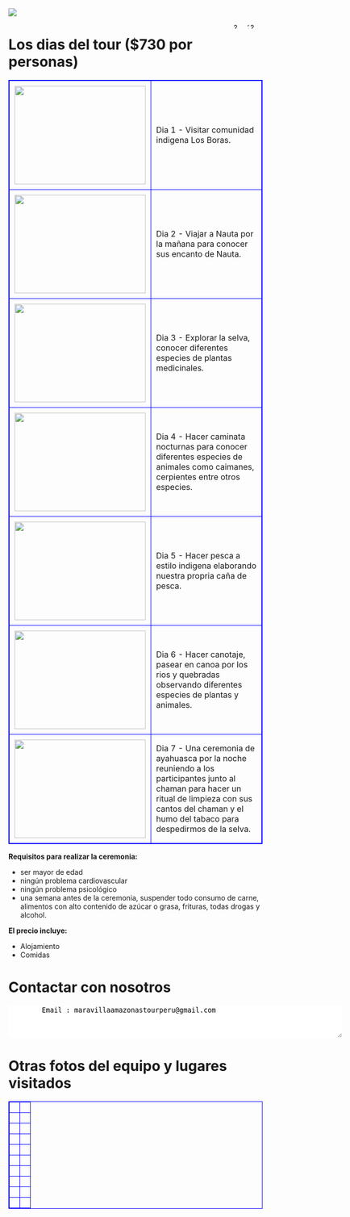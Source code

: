 
<IMG SRC="BandeEnteteAmazonasAvecLogo-sp.jpg">
<style>  
table, th, td {  
  border: 1px solid blue;  
  border-collapse: collapse;  
}  
th, td {  
  padding: 10px;  
}  
</style>

<A HREF="index-fr"><IMG SRC="drapeau-fr-r.jpg" height="12" width="24" ALT="?" BORDER=0 ALIGN="right"></A>
<A HREF=""><IMG SRC="blanc.jpg" height="12" width="3" ALT="?" BORDER=0 ALIGN="right"></A>
<A HREF="index-en.html"><IMG SRC="Flag-En-1.jpg" height="12" width="24" ALT="?" BORDER=0 ALIGN="right"></A>


# Los dias del tour ($730 por personas)

<table border="1">  
<tr><td width="35%"><IMG SRC="photo_291%4014-03-2022_16-39-18-a.jpg" height="195" width="260" middle ALT="" BORDER=0></td><td width="65%">Dia 1 - Visitar comunidad indigena Los Boras.</td></tr>  
<tr><td><IMG SRC="photo_289%4014-03-2022_16-39-17_thumb.jpg" height="195" width="260" middle ALT="" BORDER=0></td><td>Dia 2 - Viajar a Nauta por la mañana para conocer sus encanto de Nauta.</td></tr>  
<tr><td><IMG SRC="Resize of IMG3_2212.JPG" height="195" width="260" middle ALT="" BORDER=0></td><td>Dia 3 - Explorar la selva, conocer diferentes especies de plantas medicinales.</td></tr>  
<tr><td><IMG SRC="Resize of IMG3_0541.JPG" height="195" width="260" middle ALT="" BORDER=0></td><td>Dia 4 - Hacer caminata nocturnas para conocer diferentes especies de animales como caimanes, cerpientes entre otros especies.</td></tr>  
<tr><td><IMG SRC="photo_285%4014-03-2022_16-39-09_thumb.jpg" height="195" width="260" middle ALT="" BORDER=0></td><td>Dia 5 - Hacer pesca a estilo indigena elaborando nuestra propria caña de pesca.</td></tr>  
<tr><td><IMG SRC="Resize of IMG3_2439.JPG" height="195" width="260" middle ALT="" BORDER=0></td><td>Dia 6 - Hacer canotaje, pasear en canoa por los rios y quebradas observando diferentes especies de plantas y animales.</td></tr> 
<tr><td><IMG SRC="Resize of IMG3_4650.JPG" height="195" width="260" middle ALT="" BORDER=0></td><td>Dia 7 - Una ceremonia de ayahuasca por la noche reuniendo a los participantes junto al chaman para hacer un ritual de limpieza con sus cantos del chaman y el humo del tabaco para despedirmos de la selva.</td></tr> 
</table>


<b>Requisitos para realizar la ceremonia:</b>

- ser mayor de edad
- ningún problema cardiovascular
- ningún problema psicológico
- una semana antes de la ceremonia, suspender todo consumo de carne, alimentos con alto contenido de azúcar o grasa, frituras, todas drogas y alcohol.
	
<b>El precio incluye:</b>

- Alojamiento
- Comidas
	
	
# Contactar con nosotros

<textarea STYLE="border-style: none;" cols=80 rows=4>
        Email : maravillaamazonastourperu@gmail.com

</textarea>
	
# Otras fotos del equipo y lugares visitados

<table border="1">  
<tr><td width="50%"><IMG SRC="photo_2022-09-04_01-12-29.jpg"  middle ALT="" BORDER=0></td><td width="50%"><IMG SRC="photo_2022-09-04_01-12-57.jpg"  middle ALT="" BORDER=0></td></tr>  
<tr><td width="50%"><IMG SRC="photo_2022-09-04_01-13-02.jpg" middle ALT="" BORDER=0></td><td width="50%"><IMG SRC="photo_2022-09-04_01-13-06.jpg" middle ALT="" BORDER=0></td></tr>  
<tr><td width="50%"><IMG SRC="photo_2022-09-04_01-13-12.jpg" middle ALT="" BORDER=0></td><td width="50%"><IMG SRC="photo_2022-09-04_01-13-16.jpg" middle ALT="" BORDER=0></td></tr>  
<tr><td width="50%"><IMG SRC="photo_2022-09-04_01-14-09.jpg" middle ALT="" BORDER=0></td><td width="50%"><IMG SRC="photo_2022-09-04_01-14-14.jpg" middle ALT="" BORDER=0></td></tr>  
<tr><td width="50%"><IMG SRC="photo_2022-09-04_01-14-20.jpg" middle ALT="" BORDER=0></td><td width="50%"><IMG SRC="photo_2022-09-04_01-14-24.jpg" middle ALT="" BORDER=0></td></tr>  
<tr><td width="50%"><IMG SRC="photo_2022-09-04_01-14-29.jpg" middle ALT="" BORDER=0></td><td width="50%"><IMG SRC="photo_2022-09-04_01-14-42.jpg" middle ALT="" BORDER=0></td></tr>  
<tr><td width="50%"><IMG SRC="photo_2022-09-04_01-14-47.jpg" middle ALT="" BORDER=0></td><td width="50%"><IMG SRC="photo_2022-09-04_01-14-51.jpg" middle ALT="" BORDER=0></td></tr>  
<tr><td width="50%"><IMG SRC="photo_2022-09-04_01-14-56.jpg" middle ALT="" BORDER=0></td><td width="50%"><IMG SRC="" middle ALT="" BORDER=0></td></tr>  
<tr><td width="50%"><IMG SRC="photo_2022-09-04_01-12-51.jpg" middle ALT="" BORDER=0></td><td width="50%"><IMG SRC="" middle ALT="" BORDER=0></td></tr>  
<tr><td width="50%"><IMG SRC="photo_2022-09-04_01-14-37.jpg" middle ALT="" BORDER=0></td><td width="50%"><IMG SRC="photo_2022-09-04_01-14-34.jpg" middle ALT="" BORDER=0></td></tr>  
</table>
